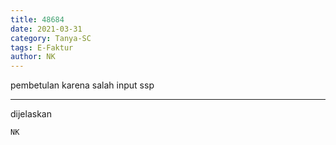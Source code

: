 ```yaml
---
title: 48684
date: 2021-03-31
category: Tanya-SC
tags: E-Faktur
author: NK
---
```


pembetulan karena salah input ssp

---

dijelaskan

`NK`
